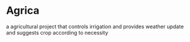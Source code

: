 # Agrica
 a agricultural project that controls irrigation and provides weather update and suggests crop according to necessity
